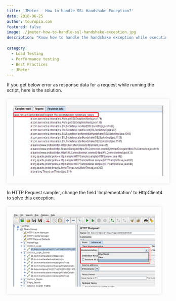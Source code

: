 ```yaml
---
title: 'JMeter - How to handle SSL Handshake Exception?'
date: 2018-06-25
author: touropia.com
featured: false
image: ./jmeter-how-to-handle-ssl-handshake-exception.jpg
description: "Know how to handle the handshake exception while executing your JMX test scripts."

category:
  - Load Testing
  - Performance testing
  - Best Practices
  - JMeter
---
```


<div class="entry-content">
<p class="blog-content">If you get below error as response data for a request while running the script, here is the solution.</p>
<div style="width:94%; margin-top:20px; margin-bottom:20px;padding:20px; box-shadow:0 0 10px rgba(0,0,0,0.1)">
<img class="main-img img-responsive" style="" src="./error-response-data-for-request.png" alt="ssl handshake exception in jmeter">
</div>
<p class="blog-content">In HTTP Request sampler, change the field 'Implementation' to HttpClient4 to solve this exception.</p>
<div style="width:89%; margin-top:20px; margin-bottom:20px;padding:20px; box-shadow:0 0 10px rgba(0,0,0,0.1)">
<img class="main-img img-responsive" style="" src="./sampler-change-the-field-Implementation.png" alt="ssl handshake exception in jmeter">
</div>
</div>
